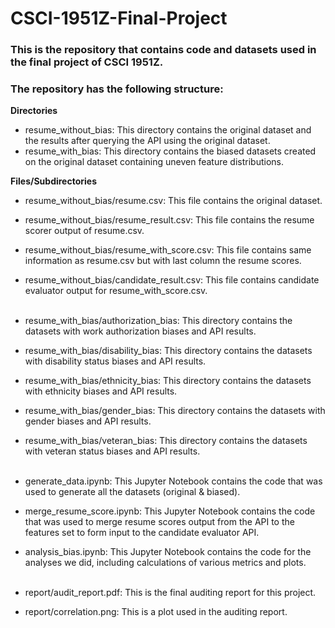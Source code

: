 # CSCI-1951Z-Final-Project

### This is the repository that contains code and datasets used in the final project of CSCI 1951Z. <br>
### The repository has the following structure:

**Directories** 
- resume_without_bias: This directory contains the original dataset and the results after querying the API using the original dataset. <br>
- resume_with_bias: This directory contains the biased datasets created on the original dataset containing uneven feature distributions. <br>

**Files/Subdirectories**
- resume_without_bias/resume.csv: This file contains the original dataset.
- resume_without_bias/resume_result.csv: This file contains the resume scorer output of resume.csv.
- resume_without_bias/resume_with_score.csv: This file contains same information as resume.csv but with last column the resume scores.
- resume_without_bias/candidate_result.csv: This file contains candidate evaluator output for resume_with_score.csv. <br> <br>
- resume_with_bias/authorization_bias: This directory contains the datasets with work authorization biases and API results.
- resume_with_bias/disability_bias: This directory contains the datasets with disability status biases and API results.
- resume_with_bias/ethnicity_bias: This directory contains the datasets with ethnicity biases and API results.
- resume_with_bias/gender_bias: This directory contains the datasets with gender biases and API results.
- resume_with_bias/veteran_bias: This directory contains the datasets with veteran status biases and API results. <br> <br>

- generate_data.ipynb: This Jupyter Notebook contains the code that was used to generate all the datasets (original & biased).
- merge_resume_score.ipynb: This Jupyter Notebook contains the code that was used to merge resume scores output from the API to the features set to form input to the candidate evaluator API.
- analysis_bias.ipynb: This Jupyter Notebook contains the code for the analyses we did, including calculations of various metrics and plots. <br> <br>

- report/audit_report.pdf: This is the final auditing report for this project.
- report/correlation.png: This is a plot used in the auditing report.
